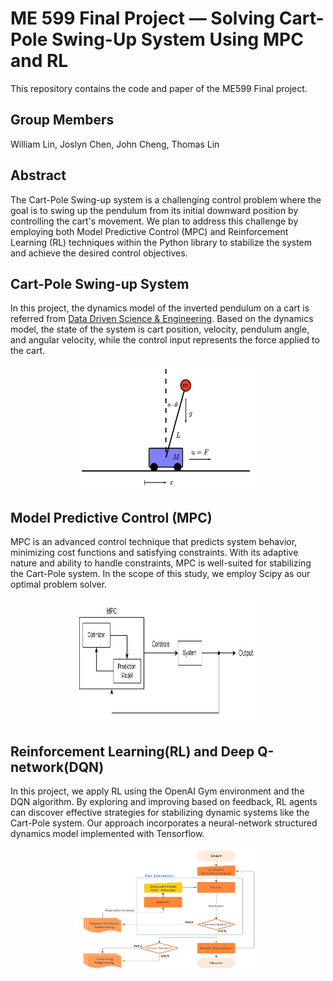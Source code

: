 # ME 599 Final Project — Solving Cart-Pole Swing-Up System Using MPC and RL
This repository contains the code and paper of the ME599 Final project.

## Group Members
William Lin, Joslyn Chen, John Cheng, Thomas Lin


## Abstract
The Cart-Pole Swing-up system is a challenging control problem where the goal is to swing up the pendulum from its initial downward position by controlling the cart's movement. We plan to address this challenge by employing both Model Predictive Control (MPC) and Reinforcement Learning (RL) techniques within the Python library to stabilize the system and achieve the desired control objectives.

## Cart-Pole Swing-up System 
In this project, the dynamics model of the inverted pendulum on a cart is referred from [Data Driven Science & Engineering](databook.pdf (databookuw.com)). Based on the dynamics model, the state of the system is cart position, velocity, pendulum angle, and angular velocity, while the control input represents the force applied to the cart.  
<div align=center>
<img src="https://github.com/meichun5573/ME599_Project/blob/main/figure/cartpole.png?raw=true" width="300" height="200">
</div>  

## Model Predictive Control (MPC)
MPC is an advanced control technique that predicts system behavior, minimizing cost functions and satisfying constraints. With its adaptive nature and ability to handle constraints, MPC is well-suited for stabilizing the Cart-Pole system. In the scope of this study, we employ Scipy as our optimal problem solver.
<div align=center>
<img src="https://github.com/meichun5573/ME599_Project/blob/main/figure/MPC%20Flow%20Chart.JPG?raw=true" width="300" height="200">
</div>  

## Reinforcement Learning(RL) and Deep Q-network(DQN)
In this project, we apply RL using the OpenAI Gym environment and the DQN algorithm. By exploring and improving based on feedback, RL agents can discover effective strategies for stabilizing dynamic systems like the Cart-Pole system. Our approach incorporates a neural-network structured dynamics model implemented with Tensorflow.
<div align=center>
<img src="https://github.com/meichun5573/ME599_Project/blob/main/figure/DQN%20Flow%20Chart.JPG?raw=true" width="300" height="200">
</div>  

